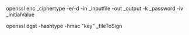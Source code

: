 openssl enc _ciphertype -e/-d -in _inputfile -out _output -k _password -iv _initialValue

openssl dgst -hashtype -hmac "key" _fileToSign
